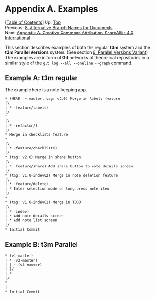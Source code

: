 # Appendix A. Examples #

\[[Table of Contents](index.md#table-of-contents)\]
Up: [Top](index.md)  
Previous: [8. Alternative Branch Names for Documents](alternative-document-branch-names.md)  
Next: [Appendix A. Creative Commons Attribution-ShareAlike 4.0 International](cc-by-sa-4.0.md)

This section describes examples of both the regular **t3m** system and the **t3m Parallel Versions** system.
(See section [6. Parallel Versions Variant](parallel-versions-variant.md))  
The examples are in form of **Git** networks of theoretical repositories in a similar style of
the `git log --all --oneline --graph` command.

## Example A: **t3m** regular ##

The example here is a note-keeping app.

```txt
* (HEAD -> master, tag: v2.0) Merge in labels feature
|\
| * (feature/labels)
|/
*
|\
| * (refactor/)
|/
* Merge in checklists feature
*
|\
| * (feature/checklists)
|/
* (tag: v2.0) Merge in share button
|\
| * (feature/share) Add share button to note details screen
|/
* (tag: v1.0-indev02) Merge in note deletion feature
|\
| * (feature/delete)
| * Enter selection mode on long press note item
|/
*
* (tag: v1.0-indev01) Merge in TODO
|\
| * (indev)
| * Add note details screen
| * Add note list screen
|/
* Initial Commit
```

## Example B: **t3m Parallel** ##

```txt
* (v1-master)
| * (v2-master)
| | * (v3-master)
| |/
| *
|/
*
|
* Initial Commit
```
